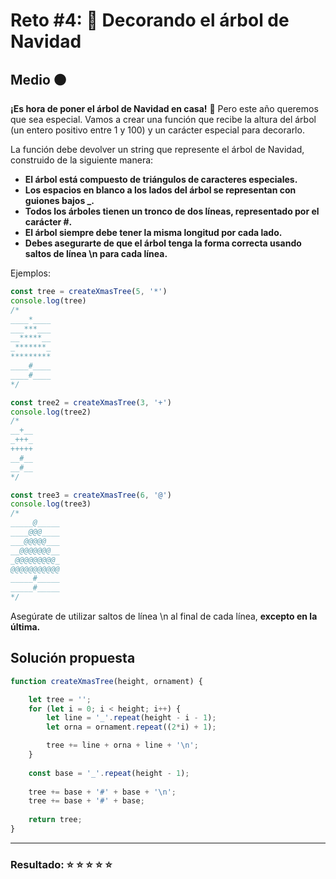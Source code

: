 # Reto #4: 🎄 Decorando el árbol de Navidad  

## Medio 🟠

**¡Es hora de poner el árbol de Navidad en casa!** 🎄 Pero este año queremos que sea especial. Vamos a crear una función que recibe la altura del árbol (un entero positivo entre 1 y 100) y un carácter especial para decorarlo.

La función debe devolver un string que represente el árbol de Navidad, construido de la siguiente manera:

- **El árbol está compuesto de triángulos de caracteres especiales.**
- **Los espacios en blanco a los lados del árbol se representan con guiones bajos _.**
- **Todos los árboles tienen un tronco de dos líneas, representado por el carácter #.**
- **El árbol siempre debe tener la misma longitud por cada lado.**
- **Debes asegurarte de que el árbol tenga la forma correcta usando saltos de línea \n para cada línea.**

Ejemplos:

```javascript
const tree = createXmasTree(5, '*')
console.log(tree)
/*
____*____
___***___
__*****__
_*******_
*********
____#____
____#____
*/

const tree2 = createXmasTree(3, '+')
console.log(tree2)
/*
__+__
_+++_
+++++
__#__
__#__
*/

const tree3 = createXmasTree(6, '@')
console.log(tree3)
/*
_____@_____
____@@@____
___@@@@@___
__@@@@@@@__
_@@@@@@@@@_
@@@@@@@@@@@
_____#_____
_____#_____
*/
```

Asegúrate de utilizar saltos de línea \n al final de cada línea, **excepto en la última.**

## Solución propuesta

```javascript
function createXmasTree(height, ornament) {

    let tree = '';
    for (let i = 0; i < height; i++) {
        let line = '_'.repeat(height - i - 1);
        let orna = ornament.repeat((2*i) + 1);

        tree += line + orna + line + '\n';
    }  
    
    const base = '_'.repeat(height - 1);
    
    tree += base + '#' + base + '\n';
    tree += base + '#' + base;
    
    return tree;
}
```

---

### Resultado: ⭐ ⭐ ⭐ ⭐ ⭐

